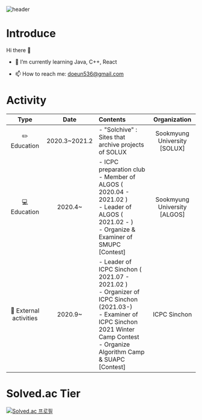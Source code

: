 ![header](https://capsule-render.vercel.app/api?type=rounded&color=auto&height=150&section=header&text=whaeun25&fontSize=80&animation=twinking)

# Introduce

Hi there 👋

  - 🌱 I’m currently learning Java, C++, React
  
  - 📫 How to reach me: doeun536@gmail.com


# Activity

|         Type        |      Date     |                                                                                             Contents                                                                                            |         Organization         |
|:-------------------:|:-------------:|:------------------------------------------------------------------------------------------------------------------------------------------------------------------------------------------------|:----------------------------:|
|      ✏️ Education     | 2020.3~2021.2 | - "Solchive" : Sites that archive projects of SOLUX                                                                                                                                     | Sookmyung University </br> [SOLUX] |
|      💻 Education      |    2020.4~    | - ICPC preparation club </br> - Member of ALGOS ( 2020.04 - 2021.02 ) </br> - Leader of ALGOS ( 2021.02 - ) </br> - Organize & Examiner of SMUPC [Contest] | Sookmyung University </br> [ALGOS] |
| 📁 External activities |    2020.9~    | - Leader of ICPC Sinchon ( 2021.07 - 2021.02 ) </br> - Organizer of ICPC Sinchon (2021.03-) </br> - Examiner of ICPC Sinchon 2021 Winter Camp Contest </br> - Organize Algorithm Camp & SUAPC [Contest]      |         ICPC Sinchon         |

# Solved.ac Tier

[![Solved.ac
프로필](http://mazassumnida.wtf/api/v2/generate_badge?boj=whaeun25)](https://solved.ac/whaeun25)
